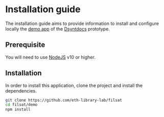 # Installation guide

The installation guide aims to provide information to install and configure locally the [demo app](https://github.com/eth-library-lab/filsat/tree/master/demo) of the [Dsyntdocs](https://github.com/eth-library-lab/filsat) prototype.

## Prerequisite

You will need to use [NodeJS](https://nodejs.org/en/) v10 or higher.

## Installation

In order to install this application, clone the project and install the dependencies.

```bash
git clone https://github.com/eth-library-lab/filsat
cd filsat/demo
npm install
```
